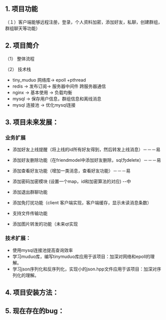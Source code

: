 
## 1. 项目功能
（１）客户端能够远程注册，登录，个人资料加密，添加好友，私聊，创建群组，群组聊天等功能）

## 2. 项目简介
（1） 整体流程



（2） 技术栈
* tiny_muduo 网络库-> epoll +pthread
* redis -> 发布订阅-> 服务器中间件 跨服务器通信 
* nginx -> 基本使用 -> 负载均衡
* mysql -> 保存用户信息，群组信息和离线消息
* mysql 连接池 -> 优化mysql连接

## 3. 项目未来发展：
### 业务扩展
* 添加好友上线提醒（将上线的id所有好友得到，然后转发上线消息）－－－易

* 添加好友删除功能（在friendmodel中添加好友删除，sql为delete）－－－易

* 添加查看好友功能（增加一类消息，查看好友功能）－－－易

* 添加密码加密模块 (设置一个map，id和加密算法的对应) --中

* 添加退出群聊功能

* 添加免打扰功能（client 客户端实现，客户端缓存，显示未读消息条数）

* 支持文件传输功能

* 添加图片转发的功能（未来qt实现

### 技术扩展：
* 使用mysql连接池提高查询效率
* 学习muduo库，编写tinymuduo库应用于该项目：加深对网络和epoll的理解。
* 学习json序列化和反序列化，实现小的json.hpp文件应用于该项目：加深对序列化的理解。


## 4. 项目安装方法：


## 5. 现在存在的bug：
